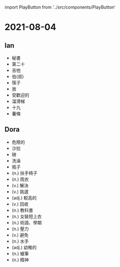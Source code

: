 import PlayButton from '../src/components/PlayButton'

# 2021-08-04

## Ian
- <PlayButton value="secretary" /> 秘書
- <PlayButton value="twentieth" /> 第二十
- <PlayButton value="guitar" /> 吉他
- <PlayButton value="uncle" /> 伯(叔)
- <PlayButton value="chopsticks" /> 筷子
- <PlayButton value="put" /> 放
- <PlayButton value="popular" /> 受歡迎的
- <PlayButton value="slide" /> 溜滑梯
- <PlayButton value="nineteen" /> 十九
- <PlayButton value="French fries" /> 薯條

## Dora
- <PlayButton value="dangerous" /> 危險的
- <PlayButton value="salad" /> 沙拉
- <PlayButton value="pound" /> 磅
- <PlayButton value="bath" /> 洗澡
- <PlayButton value="bottle" /> 瓶子
- <PlayButton value="armchair" /> (n.) 扶手椅子
- <PlayButton value="raincoat" /> (n.) 雨衣
- <PlayButton value="solve" /> (v.) 解決
- <PlayButton value="select" /> (v.) 挑選
- <PlayButton value="upper" /> (adj.) 較高的
- <PlayButton value="recycle" /> (v.) 回收
- <PlayButton value="textbook" /> (n.) 教科書
- <PlayButton value="blouse" /> (n.) 女裝短上衣
- <PlayButton value="term" /> (n.) 術語、學期
- <PlayButton value="pressure" /> (n.) 壓力
- <PlayButton value="avoid" /> (v.) 避免
- <PlayButton value="sailor" /> (n.) 水手
- <PlayButton value="childish" /> (adj.) 幼稚的
- <PlayButton value="crayon" /> (n.) 蠟筆
- <PlayButton value="spirit" /> (n.) 精神
